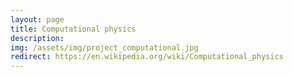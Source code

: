 ```yaml
---
layout: page
title: Computational physics
description: 
img: /assets/img/project_computational.jpg
redirect: https://en.wikipedia.org/wiki/Computational_physics
---
```


